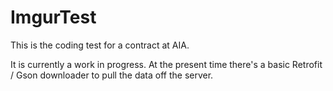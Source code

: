# ImgurTest
 
This is the coding test for a contract at AIA.

It is currently a work in progress. At the present time there's a basic Retrofit / Gson downloader to pull the data off the server.
